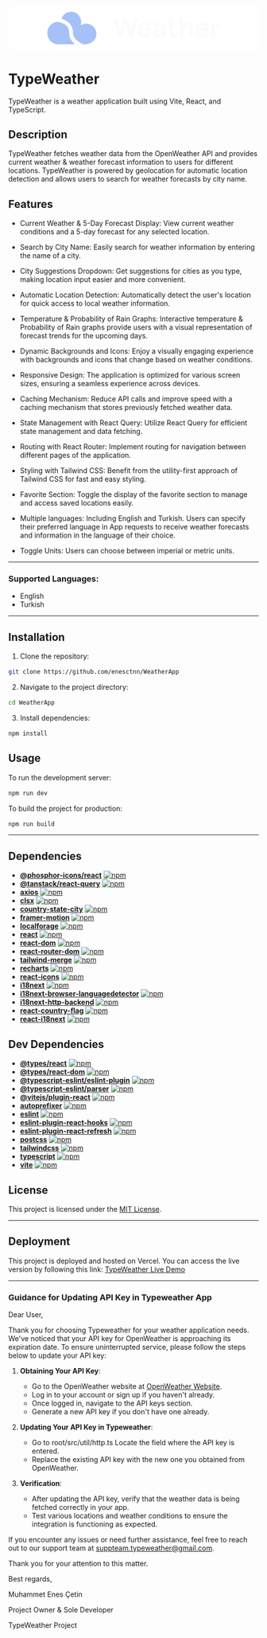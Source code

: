 ![TypeWeather Logo](public/logo.png)

# TypeWeather

TypeWeather is a weather application built using Vite, React, and TypeScript.

## Description

TypeWeather fetches weather data from the OpenWeather API and provides current weather & weather forecast information to users for different locations. TypeWeather is powered by geolocation for automatic location detection and allows users to search for weather forecasts by city name.

## Features

- Current Weather & 5-Day Forecast Display: View current weather conditions and a 5-day forecast for any selected location.

- Search by City Name: Easily search for weather information by entering the name of a city.

- City Suggestions Dropdown: Get suggestions for cities as you type, making location input easier and more convenient.

- Automatic Location Detection: Automatically detect the user's location for quick access to local weather information.

- Temperature & Probability of Rain Graphs: Interactive temperature & Probability of Rain graphs provide users with a visual representation of forecast trends for the upcoming days.

- Dynamic Backgrounds and Icons: Enjoy a visually engaging experience with backgrounds and icons that change based on weather conditions.

- Responsive Design: The application is optimized for various screen sizes, ensuring a seamless experience across devices.

- Caching Mechanism: Reduce API calls and improve speed with a caching mechanism that stores previously fetched weather data.

- State Management with React Query: Utilize React Query for efficient state management and data fetching.

- Routing with React Router: Implement routing for navigation between different pages of the application.

- Styling with Tailwind CSS: Benefit from the utility-first approach of Tailwind CSS for fast and easy styling.

- Favorite Section: Toggle the display of the favorite section to manage and access saved locations easily.

- Multiple languages: Including English and Turkish. Users can specify their preferred language in App requests to receive weather forecasts and information in the language of their choice.

- Toggle Units: Users can choose between imperial or metric units.

---

### Supported Languages:

- English
- Turkish

---

## Installation

1. Clone the repository:

```bash
git clone https://github.com/enesctnn/WeatherApp

```

2. Navigate to the project directory:

```bash
cd WeatherApp
```

3. Install dependencies:

```bash
npm install
```

## Usage

To run the development server:

```bash
npm run dev
```

To build the project for production:

```bash
npm run build
```

---

## Dependencies

- **[@phosphor-icons/react](https://www.npmjs.com/package/@phosphor-icons/react)** [![npm](https://img.shields.io/npm/v/@phosphor-icons/react)](https://www.npmjs.com/package/@phosphor-icons/react)
- **[@tanstack/react-query](https://www.npmjs.com/package/@tanstack/react-query)** [![npm](https://img.shields.io/npm/v/@tanstack/react-query)](https://www.npmjs.com/package/@tanstack/react-query)
- **[axios](https://www.npmjs.com/package/axios)** [![npm](https://img.shields.io/npm/v/axios)](https://www.npmjs.com/package/axios)
- **[clsx](https://www.npmjs.com/package/clsx)** [![npm](https://img.shields.io/npm/v/clsx)](https://www.npmjs.com/package/clsx)
- **[country-state-city](https://www.npmjs.com/package/country-state-city)** [![npm](https://img.shields.io/npm/v/country-state-city)](https://www.npmjs.com/package/country-state-city)
- **[framer-motion](https://www.npmjs.com/package/framer-motion)** [![npm](https://img.shields.io/npm/v/framer-motion)](https://www.npmjs.com/package/framer-motion)
- **[localforage](https://www.npmjs.com/package/localforage)** [![npm](https://img.shields.io/npm/v/localforage)](https://www.npmjs.com/package/localforage)
- **[react](https://www.npmjs.com/package/react)** [![npm](https://img.shields.io/npm/v/react)](https://www.npmjs.com/package/react)
- **[react-dom](https://www.npmjs.com/package/react-dom)** [![npm](https://img.shields.io/npm/v/react-dom)](https://www.npmjs.com/package/react-dom)
- **[react-router-dom](https://www.npmjs.com/package/react-router-dom)** [![npm](https://img.shields.io/npm/v/react-router-dom)](https://www.npmjs.com/package/react-router-dom)
- **[tailwind-merge](https://www.npmjs.com/package/tailwind-merge)** [![npm](https://img.shields.io/npm/v/tailwind-merge)](https://www.npmjs.com/package/tailwind-merge)
- **[recharts](https://www.npmjs.com/package/recharts)** [![npm](https://img.shields.io/npm/v/recharts)](https://www.npmjs.com/package/recharts)
- **[react-icons](https://www.npmjs.com/package/react-icons)** [![npm](https://img.shields.io/npm/v/react-icons)](https://www.npmjs.com/package/react-icons)
- **[i18next](https://www.npmjs.com/package/i18next)** [![npm](https://img.shields.io/npm/v/i18next)](https://www.npmjs.com/package/i18next)
- **[i18next-browser-languagedetector](https://www.npmjs.com/package/i18next-browser-languagedetector)** [![npm](https://img.shields.io/npm/v/i18next-browser-languagedetector)](https://www.npmjs.com/package/i18next-browser-languagedetector)
- **[i18next-http-backend](https://www.npmjs.com/package/i18next-http-backend)** [![npm](https://img.shields.io/npm/v/i18next-http-backend)](https://www.npmjs.com/package/i18next-http-backend)
- **[react-country-flag](https://www.npmjs.com/package/react-country-flag)** [![npm](https://img.shields.io/npm/v/react-country-flag)](https://www.npmjs.com/package/react-country-flag)
- **[react-i18next](https://www.npmjs.com/package/react-i18next)** [![npm](https://img.shields.io/npm/v/react-i18next)](https://www.npmjs.com/package/react-i18next)

## Dev Dependencies

- **[@types/react](https://www.npmjs.com/package/@types/react)** [![npm](https://img.shields.io/npm/v/@types/react)](https://www.npmjs.com/package/@types/react)
- **[@types/react-dom](https://www.npmjs.com/package/@types/react-dom)** [![npm](https://img.shields.io/npm/v/@types/react-dom)](https://www.npmjs.com/package/@types/react-dom)
- **[@typescript-eslint/eslint-plugin](https://www.npmjs.com/package/@typescript-eslint/eslint-plugin)** [![npm](https://img.shields.io/npm/v/@typescript-eslint/eslint-plugin)](https://www.npmjs.com/package/@typescript-eslint/eslint-plugin)
- **[@typescript-eslint/parser](https://www.npmjs.com/package/@typescript-eslint/parser)** [![npm](https://img.shields.io/npm/v/@typescript-eslint/parser)](https://www.npmjs.com/package/@typescript-eslint/parser)
- **[@vitejs/plugin-react](https://www.npmjs.com/package/@vitejs/plugin-react)** [![npm](https://img.shields.io/npm/v/@vitejs/plugin-react)](https://www.npmjs.com/package/@vitejs/plugin-react)
- **[autoprefixer](https://www.npmjs.com/package/autoprefixer)** [![npm](https://img.shields.io/npm/v/autoprefixer)](https://www.npmjs.com/package/autoprefixer)
- **[eslint](https://www.npmjs.com/package/eslint)** [![npm](https://img.shields.io/npm/v/eslint)](https://www.npmjs.com/package/eslint)
- **[eslint-plugin-react-hooks](https://www.npmjs.com/package/eslint-plugin-react-hooks)** [![npm](https://img.shields.io/npm/v/eslint-plugin-react-hooks)](https://www.npmjs.com/package/eslint-plugin-react-hooks)
- **[eslint-plugin-react-refresh](https://www.npmjs.com/package/eslint-plugin-react-refresh)** [![npm](https://img.shields.io/npm/v/eslint-plugin-react-refresh)](https://www.npmjs.com/package/eslint-plugin-react-refresh)
- **[postcss](https://www.npmjs.com/package/postcss)** [![npm](https://img.shields.io/npm/v/postcss)](https://www.npmjs.com/package/postcss)
- **[tailwindcss](https://www.npmjs.com/package/tailwindcss)** [![npm](https://img.shields.io/npm/v/tailwindcss)](https://www.npmjs.com/package/tailwindcss)
- **[typescript](https://www.npmjs.com/package/typescript)** [![npm](https://img.shields.io/npm/v/typescript)](https://www.npmjs.com/package/typescript)
- **[vite](https://www.npmjs.com/package/vite)** [![npm](https://img.shields.io/npm/v/vite)](https://www.npmjs.com/package/vite)

## License

This project is licensed under the [MIT License](LICENSE).

---

## Deployment

This project is deployed and hosted on Vercel. You can access the live version by following this link: [TypeWeather Live Demo](https://typeweather-git-main-enesctnns-projects.vercel.app/)

---

### Guidance for Updating API Key in Typeweather App

Dear User,

Thank you for choosing Typeweather for your weather application needs. We've noticed that your API key for OpenWeather is approaching its expiration date. To ensure uninterrupted service, please follow the steps below to update your API key:

1. **Obtaining Your API Key**:

   - Go to the OpenWeather website at [OpenWeather Website](https://openweathermap.org).
   - Log in to your account or sign up if you haven't already.
   - Once logged in, navigate to the API keys section.
   - Generate a new API key if you don't have one already.

2. **Updating Your API Key in Typeweather**:

   - Go to root/src/util/http.ts Locate the field where the API key is entered.
   - Replace the existing API key with the new one you obtained from OpenWeather.

3. **Verification**:
   - After updating the API key, verify that the weather data is being fetched correctly in your app.
   - Test various locations and weather conditions to ensure the integration is functioning as expected.

If you encounter any issues or need further assistance, feel free to reach out to our support team at suppteam.typeweather@gmail.com.

Thank you for your attention to this matter.

Best regards,

Muhammet Enes Çetin

Project Owner & Sole Developer

TypeWeather Project
